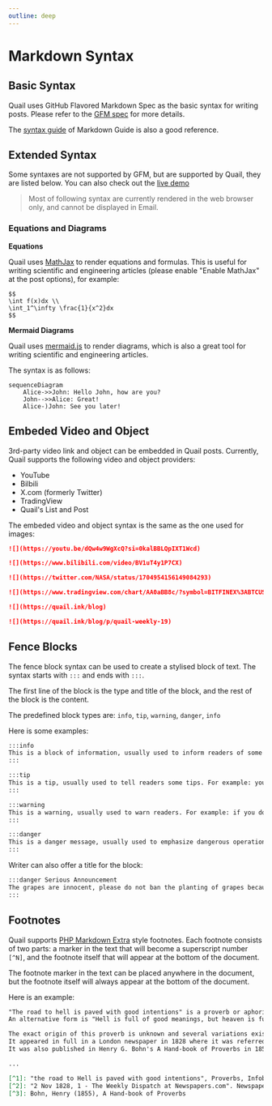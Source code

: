 ```yaml
---
outline: deep
---
```


# Markdown Syntax

## Basic Syntax

Quail uses GitHub Flavored Markdown Spec as the basic syntax for writing posts. Please refer to the [GFM spec](https://github.github.com/gfm/) for more details.

The [syntax guide](https://www.markdownguide.org/basic-syntax/) of Markdown Guide is also a good reference.

## Extended Syntax

Some syntaxes are not supported by GFM, but are supported by Quail, they are listed below. You can also check out the [live demo](https://quail.ink/blog/p/extended-markdown-syntax)

> Most of following syntax are currently rendered in the web browser only, and cannot be displayed in Email.


### Equations and Diagrams

**Equations**

Quail uses [MathJax](https://www.mathjax.org/) to render equations and formulas. This is useful for writing scientific and engineering articles (please enable "Enable MathJax" at the post options), for example:

```
$$
\int f(x)dx \\
\int_1^\infty \frac{1}{x^2}dx
$$
```


**Mermaid Diagrams**

Quail uses [mermaid.js](https://mermaid.js.org//) to render diagrams, which is also a great tool for writing scientific and engineering articles.

The syntax is as follows:

```mermaid
sequenceDiagram
    Alice->>John: Hello John, how are you?
    John-->>Alice: Great!
    Alice-)John: See you later!
```

## Embeded Video and Object

3rd-party video link and object can be embedded in Quail posts. Currently, Quail supports the following video and object providers:

- YouTube
- Bilbili
- X.com (formerly Twitter)
- TradingView
- Quail's List and Post

The embeded video and object syntax is the same as the one used for images:

```markdown
![](https://youtu.be/dQw4w9WgXcQ?si=0kalBBLQpIXT1Wcd)

![](https://www.bilibili.com/video/BV1uT4y1P7CX)

![](https://twitter.com/NASA/status/1704954156149084293)

![](https://www.tradingview.com/chart/AA0aBB8c/?symbol=BITFINEX%3ABTCUSD)

![](https://quail.ink/blog)

![](https://quail.ink/blog/p/quail-weekly-19)
```

## Fence Blocks

The fence block syntax can be used to create a stylised block of text. The syntax starts with `:::` and ends with `:::`. 

The first line of the block is the type and title of the block, and the rest of the block is the content.

The predefined block types are: `info`, `tip`, `warning`, `danger`, `info`

Here is some examples:

```markdown
:::info
This is a block of information, usually used to inform readers of some extra information. For example: grapes are a kind of fruit that can be eaten.
:::

:::tip
This is a tip, usually used to tell readers some tips. For example: you can eat grapes without spitting out the skin.
:::

:::warning
This is a warning, usually used to warn readers. For example: if you don't chew grapes, you may choke, please pay attention to the grapes in your mouth.
:::

:::danger
This is a danger message, usually used to emphasize dangerous operations. For example: choking on grapes can lead to death, please be careful!
:::
```

Writer can also offer a title for the block:

```markdown
:::danger Serious Announcement
The grapes are innocent, please do not ban the planting of grapes because eating grapes can lead to death.
:::
```

## Footnotes 

Quail supports [PHP Markdown Extra](https://michelf.ca/projects/php-markdown/extra/#footnotes) style footnotes. Each footnote consists of two parts: a marker in the text that will become a superscript number `[^N]`, and the footnote itself that will appear at the bottom of the document.

The footnote marker in the text can be placed anywhere in the document, but the footnote itself will always appear at the bottom of the document.

Here is an example:

```markdown
"The road to hell is paved with good intentions" is a proverb or aphorism. 
An alternative form is "Hell is full of good meanings, but heaven is full of good works".[^1] 

The exact origin of this proverb is unknown and several variations exist. 
It appeared in full in a London newspaper in 1828 where it was referred to as a Portuguese proverb.[^2] 
It was also published in Henry G. Bohn's A Hand-book of Proverbs in 1855.[^3] 

...

[^1]: "the road to Hell is paved with good intentions", Proverbs, Infobase Publishing, 2007, p. 234, ISBN 9780816066735
[^2]: "2 Nov 1828, 1 - The Weekly Dispatch at Newspapers.com". Newspapers.com. Retrieved 2022-04-11.
[^3]: Bohn, Henry (1855), A Hand-book of Proverbs
```
